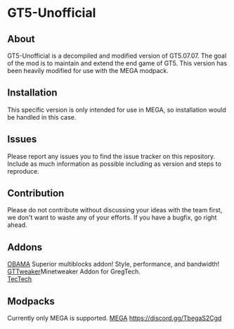 GT5-Unofficial
===

## About

GT5-Unofficial is a decompiled and modified version of GT5.07.07. The goal of the mod is to maintain and extend the end game of GT5.
This version has been heavily modified for use with the MEGA modpack.

## Installation

This specific version is only intended for use in MEGA, so installation would be handled in this case.

## Issues

Please report any issues you to find the issue tracker on this repository. Include as much information as possible including as version and steps to reproduce.

## Contribution

Please do not contribute without discussing your ideas with the team first, we don't want to waste any of your efforts. If you have a bugfix, go right ahead.

## Addons
[OBAMA](https://github.com/GTMEGA/Obama/releases) Superior multiblocks addon! Style, performance, and bandwidth! <br />
[GTTweaker](https://forum.industrial-craft.net/thread/11353-gt-5-09-minetweaker-3-10-addon-addon-version-1-6-1-adding-custom-recipes-for-all/)Minetweaker Addon for GregTech.<br />
[TecTech](https://github.com/Technus/TecTech)<br />

## Modpacks
Currently only MEGA is supported.
[MEGA](https://github.com/GTMEGA)
https://discord.gg/TbegaS2Cgd

